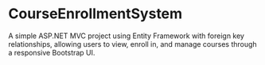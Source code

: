 # CourseEnrollmentSystem
A simple ASP.NET MVC project using Entity Framework with foreign key relationships, allowing users to view, enroll in, and manage courses through a responsive Bootstrap UI.
